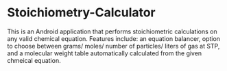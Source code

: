 # Stoichiometry-Calculator

This is an Android application that performs stoichiometric calculations on any valid chemical equation. Features include: an equation balancer, option to choose between grams/ moles/ number of particles/ liters of gas at STP, and a molecular weight table automatically calculated from the given chmeical equation.
